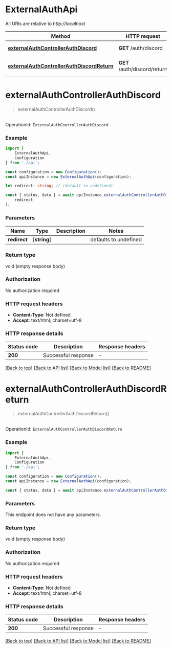 # ExternalAuthApi

All URIs are relative to *http://localhost*

|Method | HTTP request | Description|
|------------- | ------------- | -------------|
|[**externalAuthControllerAuthDiscord**](#externalauthcontrollerauthdiscord) | **GET** /auth/discord | Auth discord|
|[**externalAuthControllerAuthDiscordReturn**](#externalauthcontrollerauthdiscordreturn) | **GET** /auth/discord/return | Auth discord return|

# **externalAuthControllerAuthDiscord**
> externalAuthControllerAuthDiscord()

<br> OperationId: `ExternalAuthControllerAuthDiscord`

### Example

```typescript
import {
    ExternalAuthApi,
    Configuration
} from './api';

const configuration = new Configuration();
const apiInstance = new ExternalAuthApi(configuration);

let redirect: string; // (default to undefined)

const { status, data } = await apiInstance.externalAuthControllerAuthDiscord(
    redirect
);
```

### Parameters

|Name | Type | Description  | Notes|
|------------- | ------------- | ------------- | -------------|
| **redirect** | [**string**] |  | defaults to undefined|


### Return type

void (empty response body)

### Authorization

No authorization required

### HTTP request headers

 - **Content-Type**: Not defined
 - **Accept**: text/html; charset=utf-8


### HTTP response details
| Status code | Description | Response headers |
|-------------|-------------|------------------|
|**200** | Successful response |  -  |

[[Back to top]](#) [[Back to API list]](../README.md#documentation-for-api-endpoints) [[Back to Model list]](../README.md#documentation-for-models) [[Back to README]](../README.md)

# **externalAuthControllerAuthDiscordReturn**
> externalAuthControllerAuthDiscordReturn()

<br> OperationId: `ExternalAuthControllerAuthDiscordReturn`

### Example

```typescript
import {
    ExternalAuthApi,
    Configuration
} from './api';

const configuration = new Configuration();
const apiInstance = new ExternalAuthApi(configuration);

const { status, data } = await apiInstance.externalAuthControllerAuthDiscordReturn();
```

### Parameters
This endpoint does not have any parameters.


### Return type

void (empty response body)

### Authorization

No authorization required

### HTTP request headers

 - **Content-Type**: Not defined
 - **Accept**: text/html; charset=utf-8


### HTTP response details
| Status code | Description | Response headers |
|-------------|-------------|------------------|
|**200** | Successful response |  -  |

[[Back to top]](#) [[Back to API list]](../README.md#documentation-for-api-endpoints) [[Back to Model list]](../README.md#documentation-for-models) [[Back to README]](../README.md)

